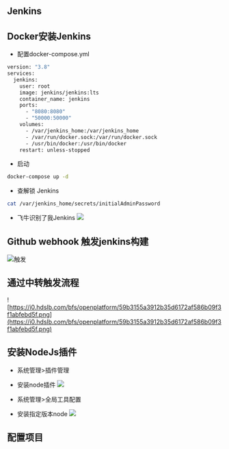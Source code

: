 ## Jenkins
## Docker安装Jenkins
+ 配置docker-compose.yml
```bash
version: "3.8"
services:
  jenkins:
    user: root
    image: jenkins/jenkins:lts
    container_name: jenkins
    ports:
      - "8080:8080"
      - "50000:50000"
    volumes:
      - /var/jenkins_home:/var/jenkins_home
      - /var/run/docker.sock:/var/run/docker.sock
      - /usr/bin/docker:/usr/bin/docker
    restart: unless-stopped
```
+ 启动 
```bash
docker-compose up -d
```

+ 查解锁 Jenkins
```bash
cat /var/jenkins_home/secrets/initialAdminPassword
```


+ 飞牛识别了我Jenkins
![](https://i0.hdslb.com/bfs/openplatform/236e7b26726f2f1fc0a9cce342c36781f891251d.png@1e_1c.webp)


## Github webhook 触发jenkins构建
![触发](https://i0.hdslb.com/bfs/openplatform/8f0fb2a417957e5e6463425d86eedcc231b0434a.png)
## 通过中转触发流程
![https://i0.hdslb.com/bfs/openplatform/59b3155a3912b35d6172af586b09f3f1abfebd5f.png](https://i0.hdslb.com/bfs/openplatform/59b3155a3912b35d6172af586b09f3f1abfebd5f.png)


## 安装NodeJs插件
+ 系统管理>插件管理
+ 安装node插件
![](https://i0.hdslb.com/bfs/openplatform/32119dc1611d6c668f22b53facaa4159cb132804.png@1e_1c.webp)

+ 系统管理>全局工具配置
+ 安装指定版本node
![](https://i0.hdslb.com/bfs/openplatform/12f18c1a489ee97dac4924364e75b6749c253a2e.png@1e_1c.webp)

## 配置项目
